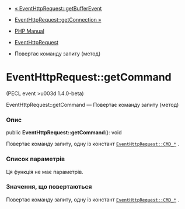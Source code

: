 - [« EventHttpRequest::getBufferEvent](eventhttprequest.getbufferevent.md)
- [EventHttpRequest::getConnection »](eventhttprequest.getconnection.md)

- [PHP Manual](index.md)
- [EventHttpRequest](class.eventhttprequest.md)
- Повертає команду запиту (метод)

# EventHttpRequest::getCommand

(PECL event \>u003d 1.4.0-beta)

EventHttpRequest::getCommand — Повертає команду запиту (метод)

### Опис

public **EventHttpRequest::getCommand**(): void

Повертає команду запиту, одну із констант
[`EventHttpRequest::CMD_*`](class.eventhttprequest.md#eventhttprequest.constants)
.

### Список параметрів

Ця функція не має параметрів.

### Значення, що повертаються

Повертає команду запиту, одну із констант
[`EventHttpRequest::CMD_*`](class.eventhttprequest.md#eventhttprequest.constants)
.
